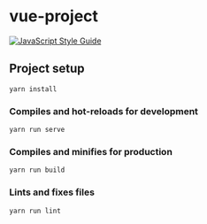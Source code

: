 # vue-project
[![JavaScript Style Guide](https://cdn.rawgit.com/standard/standard/master/badge.svg)](https://github.com/standard/standard)
## Project setup
```
yarn install
```

### Compiles and hot-reloads for development
```
yarn run serve
```

### Compiles and minifies for production
```
yarn run build
```

### Lints and fixes files
```
yarn run lint
```

